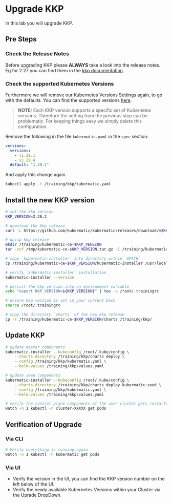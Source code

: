 # Upgrade KKP

In this lab you will upgrade KKP.

## Pre Steps

### Check the Release Notes

Before upgrading KKP please **ALWAYS** take a look into the release notes. Eg for 2.27 you can find them in the [kkp documentation](https://docs.kubermatic.com/kubermatic/v2.27/release-notes/).

### Check the supported Kubernetes Versions

Furthermore we will remove our Kubernetes Versions Settings again, to go with the defaults. You can find the supported versions [here](https://docs.kubermatic.com/kubermatic/main/architecture/compatibility/supported-versions/).

>**NOTE:**
>Each KKP version supports a specific set of Kubernetes versions. Therefore the setting from the previous step can be problematic. For keeping things easy we simply delete this configuration.

Remove the following in the file `kubermatic.yaml` in the `spec` section:

```yaml
versions:
  versions:
    - v1.29.1
    - v1.29.4
  default: "1.29.1"
```

And apply this change again.

```bash
kubectl apply -f /training/kkp/kubermatic.yaml
```

## Install the new KKP version

```bash
# set the kkp version
KKP_VERSION=2.28.2

# download the kkp release
curl -L https://github.com/kubermatic/kubermatic/releases/download/v$KKP_VERSION/kubermatic-ce-v$KKP_VERSION-linux-amd64.tar.gz --output /tmp/kubermatic-ce-$KKP_VERSION.tar.gz

# unzip kkp release
mkdir /training/kubermatic-ce-$KKP_VERSION
tar -xvf /tmp/kubermatic-ce-$KKP_VERSION.tar.gz -C /training/kubermatic-ce-$KKP_VERSION

# copy `kubermatic-installer` into directory within `$PATH`
cp /training/kubermatic-ce-$KKP_VERSION/kubermatic-installer /usr/local/bin

# verify `kubermatic-installer` installation
kubermatic-installer --version

# persist the kkp version into an environment variable
echo "export KKP_VERSION=${KKP_VERSION}" | tee -a /root/.trainingrc

# ensure kkp version is set in your current bash
source /root/.trainingrc

# copy the directory `charts` of the new kkp release
cp -r /training/kubermatic-ce-$KKP_VERSION/charts /training/kkp/
```

## Update KKP

```bash
# update master components
kubermatic-installer --kubeconfig /root/.kube/config \
    --charts-directory /training/kkp/charts deploy \
    --config /training/kkp/kubermatic.yaml \
    --helm-values /training/kkp/values.yaml

# update seed components
kubermatic-installer --kubeconfig /root/.kube/config \
    --charts-directory /training/kkp/charts deploy kubermatic-seed \
    --config /training/kkp/kubermatic.yaml \
    --helm-values /training/kkp/values.yaml

# verify the control plane components of the user cluster gets restarted
watch -n 1 kubectl -n cluster-XXXXX get pods
```

## Verification of Upgrade

### Via CLI

```bash
# Verify everything is running again
watch -n 1 kubectl -n kubermatic get pods
```

### Via UI

- Verify the version in the UI, you can find the KKP version number on the left below of the UI.
- Verify the newly available Kubernetes Versions within your Cluster via the Uprade DropDown.
